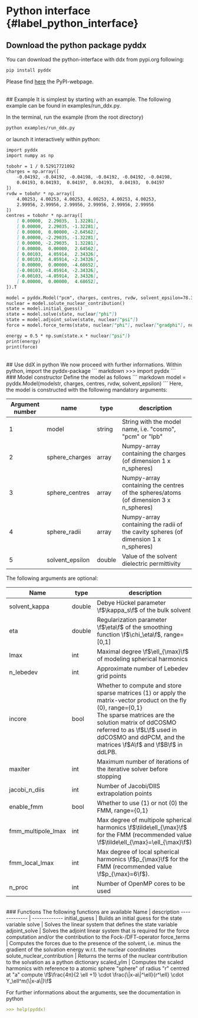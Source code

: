 # Python interface  {#label_python_interface}

## Download the python package pyddx
You can download the python-interface with ddx from pypi.org following:
``` markdown
pip install pyddx
```
Please find [here](https://pypi.org/project/pyddx/) the PyPI-webpage.


<br />
## Example
It is simplest by starting with an example. 
The following example can be found in examples/run_ddx.py. 

In the terminal, run the example (from the root directory)
``` markdown
python examples/run_ddx.py 
```

or launch it interactively within python:
``` markdown
import pyddx
import numpy as np

tobohr = 1 / 0.52917721092
charges = np.array([
    -0.04192, -0.04192, -0.04198, -0.04192, -0.04192, -0.04198,
    0.04193, 0.04193,  0.04197,  0.04193,  0.04193,  0.04197
])
rvdw = tobohr * np.array([
    4.00253, 4.00253, 4.00253, 4.00253, 4.00253, 4.00253,
    2.99956, 2.99956, 2.99956, 2.99956, 2.99956, 2.99956
])
centres = tobohr * np.array([
    [ 0.00000,  2.29035,  1.32281],  
    [ 0.00000,  2.29035, -1.32281],  
    [ 0.00000,  0.00000, -2.64562],  
    [ 0.00000, -2.29035, -1.32281],  
    [ 0.00000, -2.29035,  1.32281],  
    [ 0.00000,  0.00000,  2.64562],  
    [ 0.00103,  4.05914,  2.34326],  
    [ 0.00103,  4.05914, -2.34326],  
    [ 0.00000,  0.00000, -4.68652],  
    [-0.00103, -4.05914, -2.34326],  
    [-0.00103, -4.05914,  2.34326],  
    [ 0.00000,  0.00000,  4.68652],  
]).T

model = pyddx.Model("pcm", charges, centres, rvdw, solvent_epsilon=78.3553)
nuclear = model.solute_nuclear_contribution()
state = model.initial_guess()
state = model.solve(state, nuclear["phi"])
state = model.adjoint_solve(state, nuclear["psi"])
force = model.force_terms(state, nuclear["phi"], nuclear["gradphi"], nuclear["psi"])

energy = 0.5 * np.sum(state.x * nuclear["psi"])
print(energy)
print(force)
```

<br />
## Use ddX in python
We now proceed with further informations.
Within python, import the pyddx-package
``` markdown
>>> import pyddx
```

<br />
### Model constructor
Define the model as follows
``` markdown
model = pyddx.Model(modelstr, charges, centres, rvdw, solvent_epsilon)
```
Here, the model is constructed with the following mandatory arguments:

Argument number | name | type        | description   
------------- | ------------- | -------------- | -------------- 
1  | model | string | String with the model name, i.e. "cosmo", "pcm" or "lpb"
2  | sphere_charges | array  | Numpy-array containing the charges (of dimension 1 x n_spheres)
3  | sphere_centres | array  | Numpy-array  containing the centres of the spheres/atoms (of dimension 3 x n_spheres)
4  | sphere_radii | array  | Numpy-array  containing the radii of the cavity spheres (of dimension 1 x n_spheres)
5  | solvent_epsilon | double | Value of the solvent dielectric permittivity

The following arguments are optional:

Name | type        | description   
------------- | ------------- | -------------- 
solvent_kappa  | double | Debye Hückel parameter \f$\kappa_s\f$ of the bulk solvent
eta  | double  | Regularization parameter \f$\eta\f$ of the smoothing function \f$\chi_\eta\f$, range=[0,1]
lmax  | int  | Maximal degree \f$\ell_{\max}\f$ of modeling spherical harmonics
n_lebedev  | int  | Approximate number of Lebedev grid points
incore | bool | Whether to compute and store sparse matrices (1) or apply the matrix-vector product on the fly (0), range={0,1} <br /> The sparse matrices are the solution matrix of ddCOSMO referred to as \f$L\f$ used in ddCOSMO and ddPCM, and the matrices \f$A\f$ and \f$B\f$ in ddLPB.
maxiter  | int  | Maximum number of iterations of the iterative solver before stopping
jacobi_n_diis | int | Number of Jacobi/DIIS extrapolation points
enable_fmm | bool | Whether to use (1) or not (0) the FMM, range={0,1} 
fmm_multipole_lmax | int | Max degree of multipole spherical harmonics \f$\tilde\ell_{\max}\f$ for the FMM (recommended value \f$\tilde\ell_{\max}=\ell_{\max}\f$). 
fmm_local_lmax | int | Max degree of local spherical harmonics \f$p_{\max}\f$ for the FMM (recommended value \f$p_{\max}=6\f$). 
n_proc | int | Number of OpenMP cores to be used

<br />
### Functions
The following functions are available 
Name | description   
------------- | ------------- 
initial_guess | Builds an initial guess for the state variable
solve         | Solves the linear system that defines the state variable
adjoint_solve | Solves the adjoint linear system that is required for the force computation and/or the contribution to the Fock-/DFT-operator
force_terms   | Computes the forces due to the presence of the solvent, i.e. minus the gradient of the solvation energy w.r.t. the nuclear coordinates
solute_nuclear_contribution | Returns the terms of the nuclear contribution to the solvation as a python dictionary
scaled_ylm    | Computes the scaled harmonics with reference to a atomic sphere "sphere" of radius "r" centred at "a" compute \f$\frac{4π}{2 \ell +1} \cdot \frac{\|x-a\|^\ell}{r^\ell} \cdot Y_\ell^m(\|x-a\|)\f$

For further informations about the arguments, see the documentation in python 
``` markdown
>>> help(pyddx)
```


